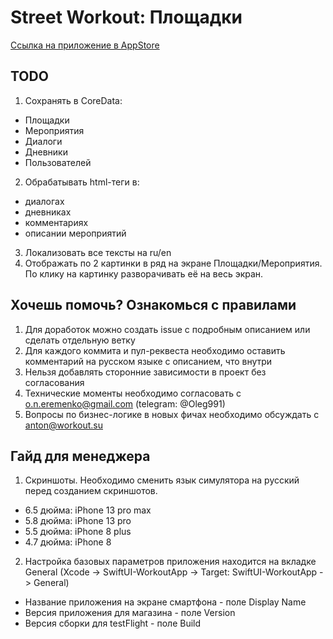 # Street Workout: Площадки
[Ссылка на приложение в AppStore](https://itunes.apple.com/us/app/jobsy/id1035159361)

## TODO
1. Сохранять в CoreData:
- Площадки
- Мероприятия
- Диалоги
- Дневники
- Пользователей

2. Обрабатывать html-теги в:
- диалогах
- дневниках
- комментариях
- описании мероприятий

3. Локализовать все тексты на ru/en
4. Отображать по 2 картинки в ряд на экране Площадки/Мероприятия. По клику на картинку разворачивать её на весь экран.

## Хочешь помочь? Ознакомься с правилами
1. Для доработок можно создать issue с подробным описанием или сделать отдельную ветку
2. Для каждого коммита и пул-реквеста необходимо оставить комментарий на русском языке с описанием, что внутри
3. Нельзя добавлять сторонние зависимости в проект без согласования
4. Технические моменты необходимо согласовать с o.n.eremenko@gmail.com (telegram: @Oleg991)
5. Вопросы по бизнес-логике в новых фичах необходимо обсуждать с anton@workout.su

## Гайд для менеджера
1. Скриншоты. Необходимо сменить язык симулятора на русский перед созданием скриншотов.
- 6.5 дюйма: iPhone 13 pro max
- 5.8 дюйма: iPhone 13 pro
- 5.5 дюйма: iPhone 8 plus
- 4.7 дюйма: iPhone 8

2. Настройка базовых параметров приложения находится на вкладке General (Xcode -> SwiftUI-WorkoutApp -> Target: SwiftUI-WorkoutApp -> General)
- Название приложения на экране смартфона - поле Display Name
- Версия приложения для магазина - поле Version 
- Версия сборки для testFlight - поле Build
